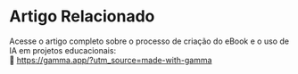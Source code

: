 # Artigo Relacionado

Acesse o artigo completo sobre o processo de criação do eBook e o uso de IA em projetos educacionais:  
🔗 https://gamma.app/?utm_source=made-with-gamma
